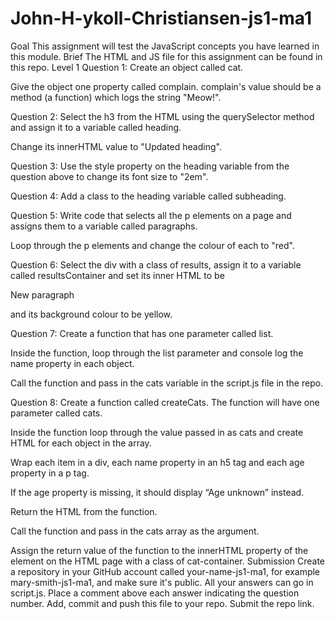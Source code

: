 # John-H-ykoll-Christiansen-js1-ma1

Goal
This assignment will test the JavaScript concepts you have learned in this module.
Brief
The HTML and JS file for this assignment can be found in this repo.
Level 1
Question 1:
Create an object called cat.

Give the object one property called complain. complain's value should be a method (a function) which logs the string "Meow!".


Question 2:
Select the h3 from the HTML using the querySelector method and assign it to a variable called heading.

Change its innerHTML value to "Updated heading".


Question 3:
Use the style property on the heading variable from the question above to change its font size to "2em".


Question 4:
Add a class to the heading variable called subheading.


Question 5:
Write code that selects all the p elements on a page and assigns them to a variable called paragraphs.

Loop through the p elements and change the colour of each to "red".


Question 6:
Select the div with a class of results, assign it to a variable called resultsContainer and set its inner HTML to be <p>New paragraph</p> and its background colour to be yellow.


Question 7:
Create a function that has one parameter called list.

Inside the function, loop through the list parameter and console log the name property in each object.

Call the function and pass in the cats variable in the script.js file in the repo.


Question 8:
Create a function called createCats. The function will have one parameter called cats.

Inside the function loop through the value passed in as cats and create HTML for each object in the array.

Wrap each item in a div, each name property in an h5 tag and each age property in a p tag.

If the age property is missing, it should display “Age unknown” instead.

Return the HTML from the function.

Call the function and pass in the cats array as the argument.

Assign the return value of the function to the innerHTML property of the element on the HTML page with a class of cat-container.
Submission
Create a repository in your GitHub account called your-name-js1-ma1, for example mary-smith-js1-ma1, and make sure it's public.
All your answers can go in script.js.
Place a comment above each answer indicating the question number.
Add, commit and push this file to your repo.
Submit the repo link.